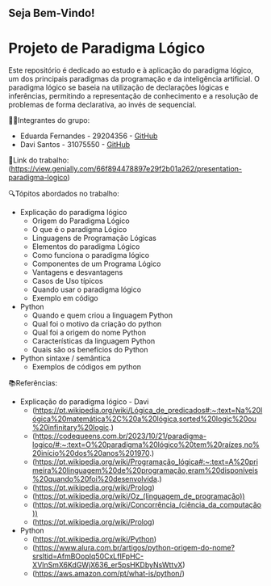 ## Seja Bem-Vindo!

# Projeto de Paradigma Lógico

Este repositório é dedicado ao estudo e à aplicação do paradigma lógico, um dos principais paradigmas da programação e da inteligência artificial. O paradigma lógico se baseia na utilização de declarações lógicas e inferências, permitindo a representação de conhecimento e a resolução de problemas de forma declarativa, ao invés de sequencial.

👨‍💻Integrantes do grupo:
- Eduarda Fernandes - 29204356 - [GitHub](https://github.com/eduardasf)
- Davi Santos - 31075550 - [GitHub](https://github.com/Davi140903)
  
🔗Link do trabalho:
(https://view.genially.com/66f894478897e29f2b01a262/presentation-paradigma-logico)

🔍Tópitos abordados no trabalho:
- Explicação do paradigma lógico
  - Origem do Paradigma Lógico
  - O que é o paradigma Lógico
  - Linguagens de Programação Lógicas
  - Elementos do paradigma Lógico
  - Como funciona o paradigma lógico
  - Componentes de um Programa Lógico
  - Vantagens e desvantagens
  - Casos de Uso típicos
  - Quando usar o paradigma lógico
  - Exemplo em código
- Python 
  - Quando e quem criou a linguagem Python
  - Qual foi o motivo da criação do python
  - Qual foi a origem do nome Python
  - Características da linguagem Python
  - Quais são os benefícios do Python
- Python sintaxe / semântica
  - Exemplos de códigos em python
 
📚Referências:
- Explicação do paradigma lógico - Davi
  - (https://pt.wikipedia.org/wiki/Lógica_de_predicados#:~:text=Na%20lógica%20matemática%2C%20a%20lógica,sorted%20logic%20ou%20infinitary%20logic.)
  - (https://codequeens.com.br/2023/10/21/paradigma-logico/#:~:text=O%20paradigma%20lógico%20tem%20raízes,no%20início%20dos%20anos%201970.)
  - (https://pt.wikipedia.org/wiki/Programação_lógica#:~:text=A%20primeira%20linguagem%20de%20programação,eram%20disponíveis%20quando%20foi%20desenvolvida.)
  - (https://pt.wikipedia.org/wiki/Prolog)
  - (https://pt.wikipedia.org/wiki/Oz_(linguagem_de_programação))
  - (https://pt.wikipedia.org/wiki/Concorrência_(ciência_da_computação))
  - (https://pt.wikipedia.org/wiki/Prolog)
- Python
  - (https://pt.wikipedia.org/wiki/Python)
  - (https://www.alura.com.br/artigos/python-origem-do-nome?srsltid=AfmBOopIq50CxLfIFpHC-XVlnSmX6KdGWjX636_er5psHKDbyNsWttvX)
  - (https://aws.amazon.com/pt/what-is/python/)
